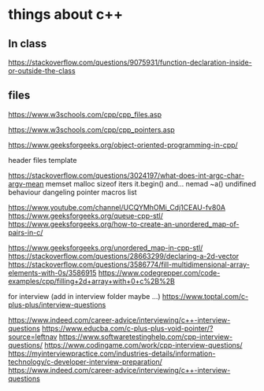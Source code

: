 # things about c++
## In class
https://stackoverflow.com/questions/9075931/function-declaration-inside-or-outside-the-class
## files
https://www.w3schools.com/cpp/cpp_files.asp

https://www.w3schools.com/cpp/cpp_pointers.asp

https://www.geeksforgeeks.org/object-oriented-programming-in-cpp/

header files
template

https://stackoverflow.com/questions/3024197/what-does-int-argc-char-argv-mean
memset
malloc
sizeof
iters it.begin() and...
nemad ~a()
undifined behaviour
dangeling pointer
macros
list

https://www.youtube.com/channel/UCQYMhOMi_Cdj1CEAU-fv80A
https://www.geeksforgeeks.org/queue-cpp-stl/
https://www.geeksforgeeks.org/how-to-create-an-unordered_map-of-pairs-in-c/

https://www.geeksforgeeks.org/unordered_map-in-cpp-stl/
https://stackoverflow.com/questions/28663299/declaring-a-2d-vector
https://stackoverflow.com/questions/3586774/fill-multidimensional-array-elements-with-0s/3586915
https://www.codegrepper.com/code-examples/cpp/filling+2d+array+with+0+c%2B%2B

for interview (add in interview folder maybe ...)
    https://www.toptal.com/c-plus-plus/interview-questions

https://www.indeed.com/career-advice/interviewing/c++-interview-questions
https://www.educba.com/c-plus-plus-void-pointer/?source=leftnav
https://www.softwaretestinghelp.com/cpp-interview-questions/
https://www.codingame.com/work/cpp-interview-questions/
https://myinterviewpractice.com/industries-details/information-technology/c-developer-interview-preparation/
https://www.indeed.com/career-advice/interviewing/c++-interview-questions
